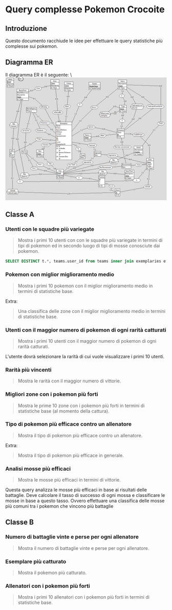 # Query complesse Pokemon Crocoite

## Introduzione
Questo documento racchiude le idee per effettuare le query statistiche più complesse sui pokemon.

## Diagramma ER
Il diagramma ER è il seguente: \    
![ER](image.png)

## Classe A

### Utenti con le squadre più variegate
> Mostra i primi 10 utenti con con le squadre più variegate in termini di tipi di pokemon ed in secondo luogo di tipi di mosse conosciute dai pokemon.
```sql
SELECT DISTINCT t.*, teams.user_id from teams inner join exemplaries e on e.team_id = teams.id inner join pokemon p on p.id = e.pokemon_id inner join pokemon_type pt on pt.pokemon_id = p.id inner join types t on t.id = pt.type_id
```

### Pokemon con miglior miglioramento medio
> Mostra i primi 10 pokemon con il miglior miglioramento medio in termini di statistiche base.

Extra:
> Una classifica delle zone con il miglior miglioramento medio in termini di statistiche base.

### Utenti con il maggior numero di pokemon di ogni rarità catturati
> Mostra i primi 10 utenti con il maggior numero di pokemon di ogni rarità catturati.

L'utente dovrà selezionare la rarità di cui vuole visualizzare i primi 10 utenti.

### Rarità più vincenti
> Mostra le  rarità con il maggior numero di vittorie.

### Migliori zone con i pokemon più forti
> Mostra le prime 10 zone con i pokemon più forti in termini di statistiche base (al momento della cattura).

### Tipo di pokemon più efficace contro un allenatore
> Mostra il tipo di pokemon più efficace contro un allenatore.

Extra:
> Mostra il tipo di pokemon più efficace in generale.

### Analisi mosse più efficaci
> Mostra le mosse più efficaci in termini di vittorie.

Questa query analizza le mosse più efficaci in base ai risultati delle battaglie. Deve calcolare il tasso di
successo di ogni mossa e classificare le mosse in base a questo tasso. Ovvero effettuare una classifica delle
mosse più comuni tra i pokemon che vincono più battaglie

## Classe B

### Numero di battaglie vinte e perse per ogni allenatore
> Mostra il numero di battaglie vinte e perse per ogni allenatore.

### Esemplare più catturato
> Mostra il pokemon più catturato.

### Allenatori con i pokemon più forti
> Mostra i primi 10 allenatori con i pokemon più forti in termini di statistiche base.
